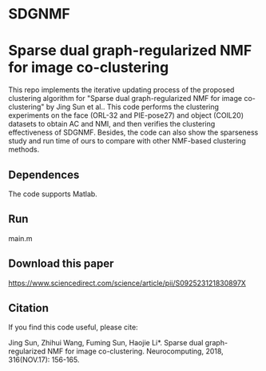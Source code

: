 # SDGNMF
# Sparse dual graph-regularized NMF for image co-clustering

  This repo implements the iterative updating process of the proposed clustering algorithm for "Sparse dual graph-regularized NMF for image co-clustering" by Jing Sun et al.. This code performs the clustering experiments on the face (ORL-32 and PIE-pose27) and object (COIL20) datasets to obtain AC and NMI, and then verifies the clustering effectiveness of SDGNMF. Besides, the code can also show the sparseness study and run time of ours to compare with other NMF-based clustering methods.

## Dependences

  The code supports Matlab.

## Run

  main.m

## Download this paper

  https://www.sciencedirect.com/science/article/pii/S092523121830897X

## Citation

  If you find this code useful, please cite:

  Jing Sun, Zhihui Wang, Fuming Sun, Haojie Li*. Sparse dual graph-regularized NMF for image co-clustering. Neurocomputing, 2018, 316(NOV.17): 156-165.

